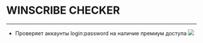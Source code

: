 # WINSCRIBE CHECKER
***
* Проверяет аккаунты login:password на наличие премиум доступа
![](https://i.ibb.co/j3YRSxx/cmd-QWih-K13f-Fd.gif)
